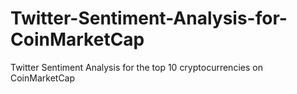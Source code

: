 # Twitter-Sentiment-Analysis-for-CoinMarketCap
Twitter Sentiment Analysis for the top 10 cryptocurrencies on CoinMarketCap
